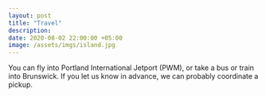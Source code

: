 ```yaml
---
layout: post
title: "Travel"
description:
date: 2020-08-02 22:00:00 +05:00
image: /assets/imgs/island.jpg
---
```

You can fly into Portland International Jetport (PWM), or take a bus or train into Brunswick. If you let us know in advance, we can probably coordinate a pickup.